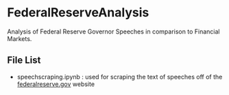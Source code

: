 # FederalReserveAnalysis

Analysis of Federal Reserve Governor Speeches in comparison to Financial Markets.

## File List

- speechscraping.ipynb : used for scraping the text of speeches off of the [federalreserve.gov](https://www.federalreserve.gov/) website